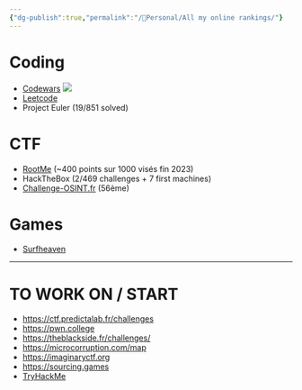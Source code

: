 ```yaml
---
{"dg-publish":true,"permalink":"/👀Personal/All my online rankings/"}
---
```


# Coding
- [Codewars](https://www.codewars.com/users/Shynif) <img src="https://www.codewars.com/users/Shynif/badges/micro">
- [Leetcode](https://leetcode.com/Shynif/)
- Project Euler (19/851 solved)
# CTF
- [RootMe](https://www.root-me.org/Shynif?lang=fr#bf279d8b29572d2c3edfd490e2b16864) (~400 points sur 1000 visés fin 2023)
- HackTheBox (2/469 challenges + 7 first machines)
- [Challenge-OSINT.fr](https://ctf.challenge-osint.fr/teams) (56ème)
# Games
- [Surfheaven](https://surfheaven.eu/player/317644955)

---
# TO WORK ON / START
- https://ctf.predictalab.fr/challenges
- https://pwn.college
- https://theblackside.fr/challenges/
- https://microcorruption.com/map
- https://imaginaryctf.org
- https://sourcing.games
- [TryHackMe](https://tryhackme.com/profile)